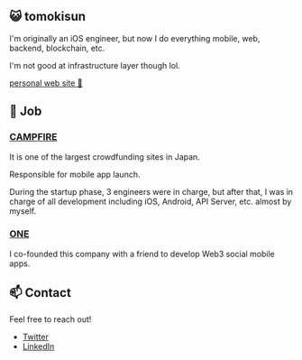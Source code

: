 ## 😺 tomokisun

I'm originally an iOS engineer, but now I do everything mobile, web, backend, blockchain, etc.



I'm not good at infrastructure layer though lol.



[personal web site 👀](https://tomokisun.xyz/)

## 🚀 Job

### [CAMPFIRE](https://camp-fire.jp/)

It is one of the largest crowdfunding sites in Japan.


Responsible for mobile app launch.


During the startup phase, 3 engineers were in charge, but after that, I was in charge of all development including iOS, Android, API Server, etc. almost by myself.

### [ONE](https://github.com/0x1-company)

I co-founded this company with a friend to develop Web3 social mobile apps.

## 📫 Contact

Feel free to reach out!

- [Twitter](https://twitter.com/tomokisun)
- [LinkedIn](https://www.linkedin.com/in/tomokisun/)
